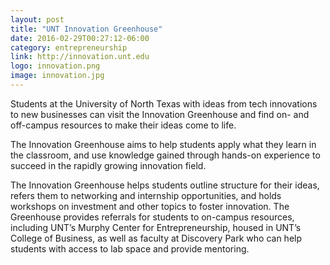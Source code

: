 ```yaml
---
layout: post
title: "UNT Innovation Greenhouse"
date: 2016-02-29T00:27:12-06:00
category: entrepreneurship
link: http://innovation.unt.edu
logo: innovation.png
image: innovation.jpg
---
```

Students at the University of North Texas with ideas from tech innovations to new businesses can visit the Innovation Greenhouse and find on- and off-campus resources to make their ideas come to life.

The Innovation Greenhouse aims to help students apply what they learn in the classroom, and use knowledge gained through hands-on experience to succeed in the rapidly growing innovation field.

The Innovation Greenhouse helps students outline structure for their ideas, refers them to networking and internship opportunities, and holds workshops on investment and other topics to foster innovation. The Greenhouse provides referrals for students to on-campus resources, including UNT’s Murphy Center for Entrepreneurship, housed in UNT’s College of Business, as well as faculty at Discovery Park who can help students with access to lab space and provide mentoring.